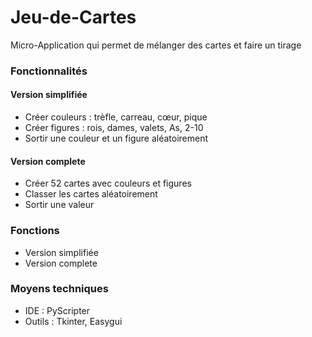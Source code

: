 # Jeu-de-Cartes
Micro-Application qui permet de mélanger des cartes et faire un tirage 

### Fonctionnalités
#### Version simplifiée
* Créer couleurs : trèfle, carreau, cœur, pique
* Créer figures : rois, dames, valets, As, 2-10
* Sortir une couleur et un figure aléatoirement
#### Version complete
* Créer 52 cartes avec couleurs et figures
* Classer les cartes aléatoirement
* Sortir une valeur 

### Fonctions
* Version simplifiée
* Version complete

### Moyens techniques
* IDE : PyScripter
* Outils : Tkinter, Easygui
